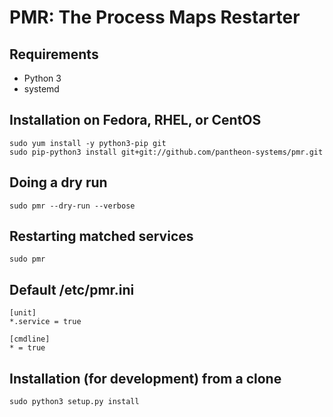 PMR: The Process Maps Restarter
===

Requirements
---

 * Python 3
 * systemd

Installation on Fedora, RHEL, or CentOS
---

    sudo yum install -y python3-pip git
    sudo pip-python3 install git+git://github.com/pantheon-systems/pmr.git

Doing a dry run
---

    sudo pmr --dry-run --verbose

Restarting matched services
---

    sudo pmr

Default /etc/pmr.ini
---

    [unit]
    *.service = true

    [cmdline]
    * = true

Installation (for development) from a clone
---

    sudo python3 setup.py install
